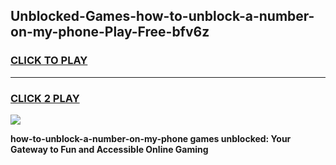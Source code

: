 
## Unblocked-Games-how-to-unblock-a-number-on-my-phone-Play-Free-bfv6z
<h3>
<a href="https://premium76.site?title=how-to-unblock-a-number-on-my-phone&ref=20M">CLICK TO PLAY</a></h3>
<hr>

<h3>
<a href="https://premium76.site?title=how-to-unblock-a-number-on-my-phone&ref=20M">CLICK 2 PLAY</a>
  
</h3>

<a href="https://premium76.site?title=how-to-unblock-a-number-on-my-phone&ref=19M"><img src="https://clearcache.store/games.png"></a>


**how-to-unblock-a-number-on-my-phone games unblocked: Your Gateway to Fun and Accessible Online Gaming**
